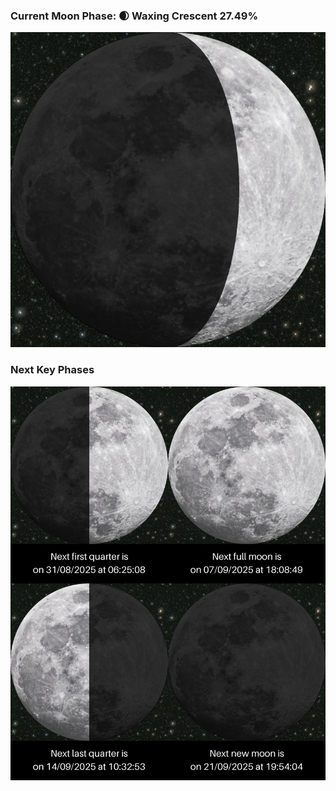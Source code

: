 ### Current Moon Phase: 🌒 Waxing Crescent 27.49%
![Moon Phase](moonphase.png)
### Next Key Phases
![Gallery](gallery.png)